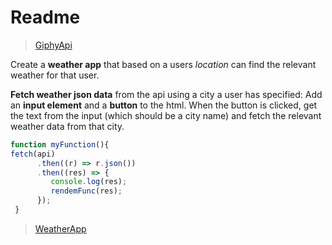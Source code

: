 # Readme 


> [GiphyApi](https://htmlpreview.github.io/?https://github.com/benhmaid/hyf-homework/blob/master/javascript/javascript3/week1/GiphyApi/index.html)

Create a __weather app__ that based on a users _location_ can find the relevant weather for that user.

__Fetch weather json data__ from the api using a city a user has specified: Add an __input element__ and a __button__ to the html. When the button is clicked, get the text from the input (which should be a city name) and fetch the relevant weather data from that city.

```javascript
function myFunction(){
fetch(api)
      .then((r) => r.json())
      .then((res) => {
         console.log(res);
         rendemFunc(res);
      });
 }
```     

> [WeatherApp](https://htmlpreview.github.io/?https://github.com/benhmaid/hyf-homework/blob/master/javascript/javascript3/week1/WeatherApp-location/index.html)

